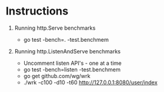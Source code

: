 # Instructions

1. Running http.Serve benchmarks
    - go test -bench=. -test.benchmem

2. Running http.ListenAndServe benchmarks
    - Uncomment listen API's - one at a time
    - go test -bench=listen -test.benchmem
    - go get github.com/wg/wrk
    - ./wrk -c100 -d10 -t60 http://127.0.0.1:8080/user/index
